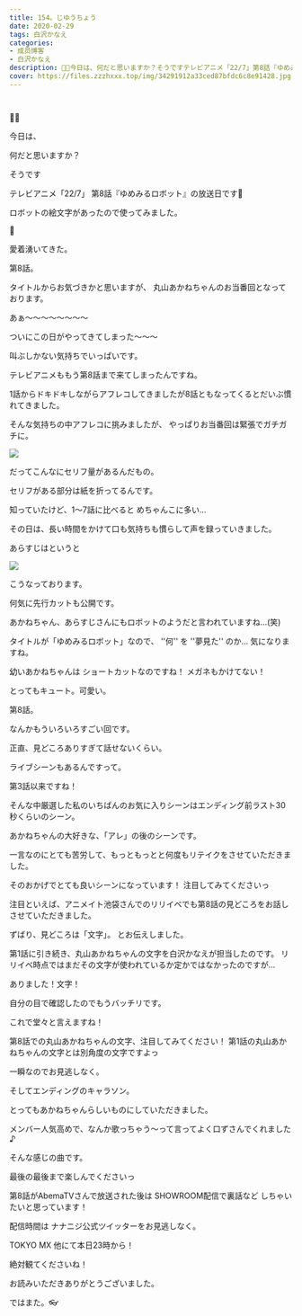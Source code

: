 ```yaml
---
title: 154。じゆうちょう
date: 2020-02-29
tags: 白沢かなえ
categories: 
- 成员博客
- 白沢かなえ
description: 🌃🤖今日は、何だと思いますか？そうですテレビアニメ「22/7」第8話『ゆめみるロボット』の放送日...
cover: https://files.zzzhxxx.top/img/34291912a33ced87bfdc6c8e91428.jpg 
---
```


        ﻿









🌃🤖















今日は、


何だと思いますか？
















そうです




テレビアニメ「22/7」
第8話『ゆめみるロボット』の放送日です🤖





ロボットの絵文字があったので使ってみました。


🤖


愛着湧いてきた。









第8話。

タイトルからお気づきかと思いますが、
丸山あかねちゃんのお当番回となっております。























あぁ〜〜〜〜〜〜〜〜






ついにこの日がやってきてしまった〜〜〜


















叫ぶしかない気持ちでいっぱいです。
















テレビアニメももう第8話まで来てしまったんですね。


1話からドキドキしながらアフレコしてきましたが8話ともなってくるとだいぶ慣れてきました。




そんな気持ちの中アフレコに挑みましたが、
やっぱりお当番回は緊張でガチガチに。




















![](https://files.zzzhxxx.top/img/34291912a33ced87bfdc6c8e91428.jpg)




だってこんなにセリフ量があるんだもの。













セリフがある部分は紙を折ってるんです。



知っていたけど、1〜7話に比べると
めちゃんこに多い…







その日は、長い時間をかけて口も気持ちも慣らして声を録っていきました。





























あらすじはというと






![](https://files.zzzhxxx.top/img/34291912a33ced87bfdc6c8e91428-01.jpg)







こうなっております。

何気に先行カットも公開です。








あかねちゃん、あらすじさんにもロボットのようだと言われていますね…(笑)



タイトルが「ゆめみるロボット」なので、
''何''  を  ''夢見た''  のか…
気になりますね。








幼いあかねちゃんは
ショートカットなのですね！
メガネもかけてない！

とってもキュート。可愛い。















第8話。


なんかもういろいろすごい回です。


正直、見どころありすぎて話せないくらい。










ライブシーンもあるんですって。


第3話以来ですね！








そんな中厳選した私のいちばんのお気に入りシーンはエンディング前ラスト30秒くらいのシーン。


あかねちゃんの大好きな、「アレ」の後のシーンです。






一言なのにとても苦労して、もっともっとと何度もリテイクをさせていただきました。





そのおかげでとても良いシーンになっています！
注目してみてくださいっ


















注目といえば、アニメイト池袋さんでのリリイベでも第8話の見どころをお話しさせていただきました。






ずばり、見どころは「文字」。
とお伝えしました。






第1話に引き続き、丸山あかねちゃんの文字を白沢かなえが担当したのです。
リリイベ時点ではまだその文字が使われているか定かではなかったのですが…








ありました！文字！






自分の目で確認したのでもうバッチリです。








これで堂々と言えますね！


第8話での丸山あかねちゃんの文字、注目してみてください！
第1話の丸山あかねちゃんの文字とは別角度の文字ですよっ



一瞬なのでお見逃しなく。















そしてエンディングのキャラソン。

とってもあかねちゃんらしいものにしていただきました。




メンバー人気高めで、なんか歌っちゃう〜って言ってよく口ずさんでくれました♪

そんな感じの曲です。



最後の最後まで楽しんでくださいっ











第8話がAbemaTVさんで放送された後は
SHOWROOM配信で裏話など
しちゃいたいと思っています！



配信時間は
ナナニジ公式ツイッターをお見逃しなく。











TOKYO MX 他にて本日23時から！

絶対観てくださいね！












お読みいただきありがとうございました。

ではまた。👓


